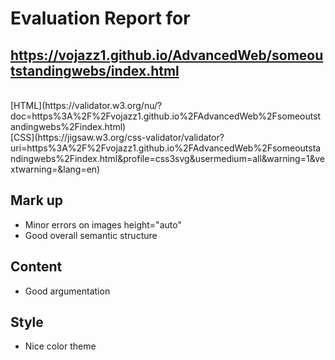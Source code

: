 # Evaluation Report for<br/>
## https://vojazz1.github.io/AdvancedWeb/someoutstandingwebs/index.html
<br/>
[HTML](https://validator.w3.org/nu/?doc=https%3A%2F%2Fvojazz1.github.io%2FAdvancedWeb%2Fsomeoutstandingwebs%2Findex.html)
<br/>
[CSS](https://jigsaw.w3.org/css-validator/validator?uri=https%3A%2F%2Fvojazz1.github.io%2FAdvancedWeb%2Fsomeoutstandingwebs%2Findex.html&profile=css3svg&usermedium=all&warning=1&vextwarning=&lang=en)

## Mark up
- Minor errors on images height="auto"
- Good overall semantic structure

## Content
- Good argumentation

## Style
- Nice color theme
